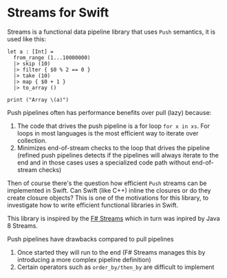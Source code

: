 # Streams for Swift

Streams is a functional data pipeline library that uses `Push` semantics, it is used like this:

```
let a : [Int] =
  from_range (1...10000000)
  |> skip (10)
  |> filter { $0 % 2 == 0 }
  |> take (10)
  |> map { $0 + 1 }
  |> to_array ()

print ("Array \(a)")
```

Push pipelines often has performance benefits over pull (lazy) because: 

1. The code that drives the push pipeline is a for loop `for x in xs`. For loops in most languages is the most efficient way to iterate over collection.
1. Minimizes end-of-stream checks to the loop that drives the pipeline (refined push pipelines detects if the pipelines will always iterate to the end and in those cases uses a specialized code path without end-of-stream checks)

Then of course there's the question how efficient `Push` streams can be implemented in Swift. Can Swift (like C++) inline the closures or do they create closure objects? This is one of the motivations for this library, to investigate how to write efficient functional  libraries in Swift.

This library is inspired by the [F# Streams](http://nessos.github.io/Streams/) which in turn was inpired by Java 8 Streams.

Push pipelines have drawbacks compared to pull pipelines
1. Once started they will run to the end (F# Streams manages this by introducing a more complex pipeline definition)
2. Certain operators such as `order_by/then_by` are difficult to implement
